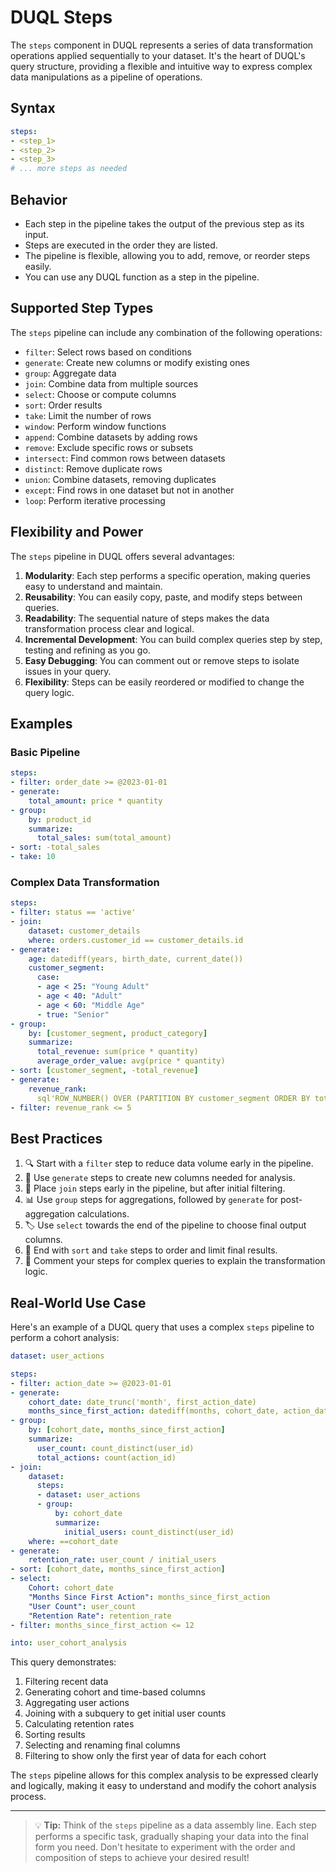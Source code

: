 # DUQL Steps

The `steps` component in DUQL represents a series of data transformation operations applied sequentially to your dataset. It's the heart of DUQL's query structure, providing a flexible and intuitive way to express complex data manipulations as a pipeline of operations.

## Syntax

```yaml
steps:
- <step_1>
- <step_2>
- <step_3>
# ... more steps as needed
```

## Behavior

- Each step in the pipeline takes the output of the previous step as its input.
- Steps are executed in the order they are listed.
- The pipeline is flexible, allowing you to add, remove, or reorder steps easily.
- You can use any DUQL function as a step in the pipeline.

## Supported Step Types

The `steps` pipeline can include any combination of the following operations:

- `filter`: Select rows based on conditions
- `generate`: Create new columns or modify existing ones
- `group`: Aggregate data
- `join`: Combine data from multiple sources
- `select`: Choose or compute columns
- `sort`: Order results
- `take`: Limit the number of rows
- `window`: Perform window functions
- `append`: Combine datasets by adding rows
- `remove`: Exclude specific rows or subsets
- `intersect`: Find common rows between datasets
- `distinct`: Remove duplicate rows
- `union`: Combine datasets, removing duplicates
- `except`: Find rows in one dataset but not in another
- `loop`: Perform iterative processing

## Flexibility and Power

The `steps` pipeline in DUQL offers several advantages:

1. **Modularity**: Each step performs a specific operation, making queries easy to understand and maintain.
2. **Reusability**: You can easily copy, paste, and modify steps between queries.
3. **Readability**: The sequential nature of steps makes the data transformation process clear and logical.
4. **Incremental Development**: You can build complex queries step by step, testing and refining as you go.
5. **Easy Debugging**: You can comment out or remove steps to isolate issues in your query.
6. **Flexibility**: Steps can be easily reordered or modified to change the query logic.

## Examples

### Basic Pipeline

```yaml
steps:
- filter: order_date >= @2023-01-01
- generate:
    total_amount: price * quantity
- group:
    by: product_id
    summarize:
      total_sales: sum(total_amount)
- sort: -total_sales
- take: 10
```

### Complex Data Transformation

```yaml
steps:
- filter: status == 'active'
- join:
    dataset: customer_details
    where: orders.customer_id == customer_details.id
- generate:
    age: datediff(years, birth_date, current_date())
    customer_segment:
      case:
      - age < 25: "Young Adult"
      - age < 40: "Adult"
      - age < 60: "Middle Age"
      - true: "Senior"
- group:
    by: [customer_segment, product_category]
    summarize:
      total_revenue: sum(price * quantity)
      average_order_value: avg(price * quantity)
- sort: [customer_segment, -total_revenue]
- generate:
    revenue_rank:
      sql'ROW_NUMBER() OVER (PARTITION BY customer_segment ORDER BY total_revenue DESC)'
- filter: revenue_rank <= 5
```

## Best Practices

1. 🔍 Start with a `filter` step to reduce data volume early in the pipeline.
2. 🧮 Use `generate` steps to create new columns needed for analysis.
3. 🔗 Place `join` steps early in the pipeline, but after initial filtering.
4. 📊 Use `group` steps for aggregations, followed by `generate` for post-aggregation calculations.
5. 🏷️ Use `select` towards the end of the pipeline to choose final output columns.
6. 🔢 End with `sort` and `take` steps to order and limit final results.
7. 📝 Comment your steps for complex queries to explain the transformation logic.

## Real-World Use Case

Here's an example of a DUQL query that uses a complex `steps` pipeline to perform a cohort analysis:

```yaml
dataset: user_actions

steps:
- filter: action_date >= @2023-01-01
- generate:
    cohort_date: date_trunc('month', first_action_date)
    months_since_first_action: datediff(months, cohort_date, action_date)
- group:
    by: [cohort_date, months_since_first_action]
    summarize:
      user_count: count_distinct(user_id)
      total_actions: count(action_id)
- join:
    dataset: 
      steps:
      - dataset: user_actions
      - group:
          by: cohort_date
          summarize:
            initial_users: count_distinct(user_id)
    where: ==cohort_date
- generate:
    retention_rate: user_count / initial_users
- sort: [cohort_date, months_since_first_action]
- select:
    Cohort: cohort_date
    "Months Since First Action": months_since_first_action
    "User Count": user_count
    "Retention Rate": retention_rate
- filter: months_since_first_action <= 12

into: user_cohort_analysis
```

This query demonstrates:
1. Filtering recent data
2. Generating cohort and time-based columns
3. Aggregating user actions
4. Joining with a subquery to get initial user counts
5. Calculating retention rates
6. Sorting results
7. Selecting and renaming final columns
8. Filtering to show only the first year of data for each cohort

The `steps` pipeline allows for this complex analysis to be expressed clearly and logically, making it easy to understand and modify the cohort analysis process.

---

> 💡 **Tip:** Think of the `steps` pipeline as a data assembly line. Each step performs a specific task, gradually shaping your data into the final form you need. Don't hesitate to experiment with the order and composition of steps to achieve your desired result!